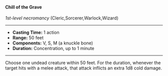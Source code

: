 #### Chill of the Grave
*1st-level necromancy* (Cleric,Sorcerer,Warlock,Wizard)
___
- **Casting Time:** 1 action
- **Range:** 50 feet
- **Components:** V, S, M (a knuckle bone)
- **Duration:** Concentration, up to 1 minute
---
Choose one undead creature within 50 feet. For the
duration, whenever the target hits with a melee
attack, that attack inflicts an extra 1d8 cold damage.
